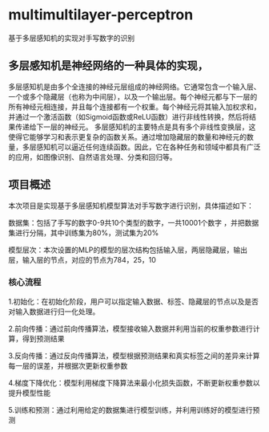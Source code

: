 # multimultilayer-perceptron
基于多层感知机的实现对手写数字的识别
## 多层感知机是神经网络的一种具体的实现， 
多层感知机是由多个全连接的神经元层组成的神经网络。它通常包含一个输入层、一个或多个隐藏层（也称为中间层），以及一个输出层。每个神经元都与下一层的所有神经元相连接，并且每个连接都有一个权重。每个神经元将其输入加权求和，并通过一个激活函数（如Sigmoid函数或ReLU函数）进行非线性转换，然后将结果传递给下一层的神经元。
多层感知机的主要特点是具有多个非线性变换层，这使得它能够学习和表示更复杂的函数关系。通过增加隐藏层的数量和神经元的数量，多层感知机可以逼近任何连续函数。因此，它在各种任务和领域中都具有广泛的应用，如图像识别、自然语言处理、分类和回归等。
## 项目概述
本次项目是实现基于多层感知机模型算法对手写数字进行识别，具体描述如下：

数据集：包括了手写的数字0-9共10个类型的数字，一共10001个数字 ，并把数据集进行分隔，其中训练集为80%，测试集为20%

模型层次：本次设置的MLP的模型的层次结构包括输入层，两层隐藏层，输出层，输入层的节点，对应的节点为784，25，10

### 核心流程
1.初始化：在初始化阶段，用户可以指定输入数据、标签、隐藏层的节点以及是否对输入数据进行归一化处理。

2.前向传播：通过前向传播算法，模型接收输入数据并利用当前的权重参数进行计算，得到预测结果

3.反向传播：通过反向传播算法，模型根据预测结果和真实标签之间的差异来计算每一层的误差，并根据次更新权重参数

4.梯度下降优化：模型利用梯度下降算法来最小化损失函数，不断更新权重参数以提升模型性能

5.训练和预测：通过利用给定的数据集进行模型训练，并利用训练好的模型进行预测
